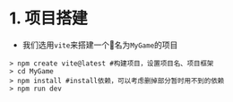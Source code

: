 # 1. 项目搭建

* 我们选用`vite`来搭建一个名为`MyGame`的项目
```shell
> npm create vite@latest #构建项目，设置项目名、项目框架
> cd MyGame
> npm install #install依赖，可以考虑删掉部分暂时用不到的依赖
> npm run dev
```